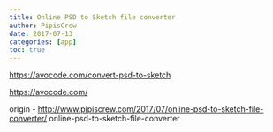 ```yaml
---
title: Online PSD to Sketch file converter
author: PipisCrew
date: 2017-07-13
categories: [app]
toc: true
---
```


https://avocode.com/convert-psd-to-sketch

https://avocode.com/

origin - http://www.pipiscrew.com/2017/07/online-psd-to-sketch-file-converter/ online-psd-to-sketch-file-converter